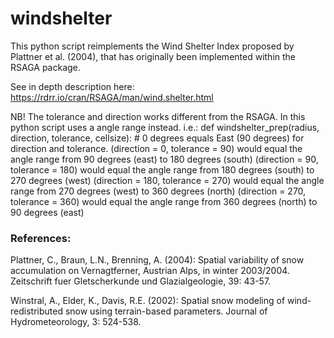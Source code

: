 # windshelter
This python script reimplements the Wind Shelter Index proposed by Plattner et al. (2004), that has originally been implemented within the RSAGA package.

See in depth description here:
https://rdrr.io/cran/RSAGA/man/wind.shelter.html

NB! The tolerance and direction works different from the RSAGA. In this python script uses a angle range instead. 
i.e.: 
def windshelter_prep(radius, direction, tolerance, cellsize): # 0 degrees equals East (90 degrees) for direction and tolerance.
(direction = 0, tolerance = 90) would equal the angle range from 90 degrees (east) to 180 degrees (south)
(direction = 90, tolerance = 180) would equal the angle range from 180 degrees (south) to 270 degrees (west)
(direction = 180, tolerance = 270) would equal the angle range from 270 degrees (west) to 360 degrees (north)
(direction = 270, tolerance = 360) would equal the angle range from 360 degrees (north) to 90 degrees (east)

### References:

Plattner, C., Braun, L.N., Brenning, A. (2004): Spatial variability of snow accumulation on Vernagtferner, Austrian Alps, in winter 2003/2004. Zeitschrift fuer Gletscherkunde und Glazialgeologie, 39: 43-57.

Winstral, A., Elder, K., Davis, R.E. (2002): Spatial snow modeling of wind-redistributed snow using terrain-based parameters. Journal of Hydrometeorology, 3: 524-538.
